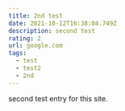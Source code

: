 ```yaml
---
title: 2nd test
date: 2021-10-12T16:38:04.749Z
description: second test
rating: 2
url: google.com
tags:
  - test
  - test2
  - 2nd
---
```

second test entry for this site.